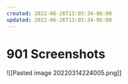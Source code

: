 ```yaml
---
created: 2022-06-26T13:03:34-06:00
updated: 2022-06-26T13:03:34-06:00
---
```

# 901 Screenshots

![[Pasted image 20220314224005.png]]


